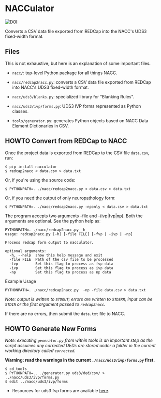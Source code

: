 NACCulator
==========

[![DOI](https://zenodo.org/badge/20501/ctsit/nacculator.svg)](https://zenodo.org/badge/latestdoi/20501/ctsit/nacculator)

Converts a CSV data file exported from REDCap into the NACC's UDS3 fixed-width
format.


Files
-----

This is not exhaustive, but here is an explanation of some important files.

* `nacc/`:
    top-level Python package for all things NACC.

* `nacc/redcap2nacc.py`:
    converts a CSV data file exported from REDCap into NACC's UDS3 fixed-width
    format.

* `nacc/uds3/blanks.py`:
    specialized library for "Blanking Rules".

* `nacc/uds3/ivp/forms.py`:
    UDS3 IVP forms represented as Python classes.

* `tools/generator.py`:
    generates Python objects based on NACC Data Element Dictionaries in CSV.


HOWTO Convert from REDCap to NACC
---------------------------------

Once the project data is exported from REDCap to the CSV file `data.csv`, run:

    $ pip install nacculator
    $ redcap2nacc < data.csv > data.txt

Or, if you're using the source code:

    $ PYTHONPATH=. ./nacc/redcap2nacc.py < data.csv > data.txt
   
Or, if you need the output of only neuropathology form:
 
    $ PYTHONPATH=. ./nacc/redcap2nacc.py -nponly < data.csv > data.txt
    
The program accepts two arguments -file and -(ivp|fvp|np). Both the arguments are optional. See the python help as:

    PYTHONPATH=. ./nacc/redcap2nacc.py -h
    usage: redcap2nacc.py [-h] [-file FILE] [-fvp | -ivp | -np]

    Process redcap form output to nacculator.

    optional arguments:
      -h, --help  show this help message and exit
      -file FILE  Path of the csv file to be processed
      -fvp        Set this flag to process as fvp data
      -ivp        Set this flag to process as ivp data
      -np         Set this flag to process as np data

Example Usage

    PYTHONPATH=. ./nacc/redcap2nacc.py  -np -file data.csv > data.txt

_Note: output is written to `STDOUT`; errors are written to `STDERR`; input can
be `STDIN` or the first argument passed to `redcap2nacc`._

If there are no errors, then submit the `data.txt` file to NACC.


HOWTO Generate New Forms
------------------------

_Note: executing `generator.py` from within tools is an important step as the
script assumes any corrected DEDs are stored under a folder in the current
working directory called `corrected`._

**Warning: read the warnings in the current `./nacc/uds3/ivp/forms.py` first.**

    $ cd tools
    $ PYTHONPATH=.. ./generator.py uds3/ded/csv/ > ../nacc/uds3/ivp/forms.py
    $ edit ../nacc/uds3/ivp/forms

* Resources for uds3 fvp forms are available [here](https://www.alz.washington.edu/NONMEMBER/UDS/DOCS/VER3/).
